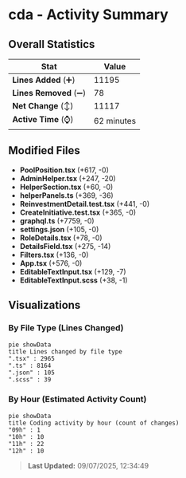 # cda - Activity Summary 

## Overall Statistics

| Stat                   | Value                                                             |
| ---------------------- | ----------------------------------------------------------------- |
| **Lines Added** (➕)   | 11195                                          |
| **Lines Removed** (➖) | 78                                        |
| **Net Change** (↕)    | 11117                |
| **Active Time** (⌚)   | 62 minutes |


## Modified Files
- **PoolPosition.tsx** (+617, -0)
- **AdminHelper.tsx** (+247, -20)
- **HelperSection.tsx** (+60, -0)
- **helperPanels.ts** (+369, -36)
- **ReinvestmentDetail.test.tsx** (+441, -0)
- **CreateInitiative.test.tsx** (+365, -0)
- **graphql.ts** (+7759, -0)
- **settings.json** (+105, -0)
- **RoleDetails.tsx** (+78, -0)
- **DetailsField.tsx** (+275, -14)
- **Filters.tsx** (+136, -0)
- **App.tsx** (+576, -0)
- **EditableTextInput.tsx** (+129, -7)
- **EditableTextInput.scss** (+38, -1)

## Visualizations

### By File Type (Lines Changed)

```mermaid
pie showData
title Lines changed by file type
".tsx" : 2965
".ts" : 8164
".json" : 105
".scss" : 39
```

### By Hour (Estimated Activity Count)

```mermaid
pie showData
title Coding activity by hour (count of changes)
"09h" : 1
"10h" : 10
"11h" : 22
"12h" : 10
```


> **Last Updated:** 09/07/2025, 12:34:49